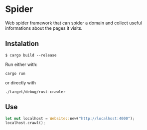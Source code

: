 # Spider

Web spider framework that can spider a domain and collect useful informations about the pages it visits.

## Instalation

    $ cargo build --release

Run either with:

`cargo run`

or directly with

`./target/debug/rust-crawler`

## Use

~~~rust
let mut localhost = Website::new("http://localhost:4000");
localhost.crawl();
~~~



